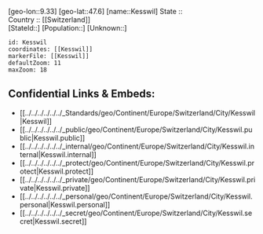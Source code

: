 ﻿---
location: [47.6,9.33] 
mapzoom: [7,12] 
mapmarker: city 
type: City
tags:
- geo/City


SpocWebEntityId: 31397
isDeleted: false
confidential: public

---
[geo-lon::9.33] 
[geo-lat::47.6] 
[name::Kesswil] 
State ::  
Country :: [[Switzerland]]  
[StateId::] 
[Population::] 
[Unknown::] 


```leaflet
id: Kesswil
coordinates: [[Kesswil]] 
markerFile: [[Kesswil]] 
defaultZoom: 11 
maxZoom: 18
```


## Confidential Links & Embeds: 
- [[../../../../../../_Standards/geo/Continent/Europe/Switzerland/City/Kesswil|Kesswil]] 
- [[../../../../../../_public/geo/Continent/Europe/Switzerland/City/Kesswil.public|Kesswil.public]] 
- [[../../../../../../_internal/geo/Continent/Europe/Switzerland/City/Kesswil.internal|Kesswil.internal]] 
- [[../../../../../../_protect/geo/Continent/Europe/Switzerland/City/Kesswil.protect|Kesswil.protect]] 
- [[../../../../../../_private/geo/Continent/Europe/Switzerland/City/Kesswil.private|Kesswil.private]] 
- [[../../../../../../_personal/geo/Continent/Europe/Switzerland/City/Kesswil.personal|Kesswil.personal]] 
- [[../../../../../../_secret/geo/Continent/Europe/Switzerland/City/Kesswil.secret|Kesswil.secret]] 

